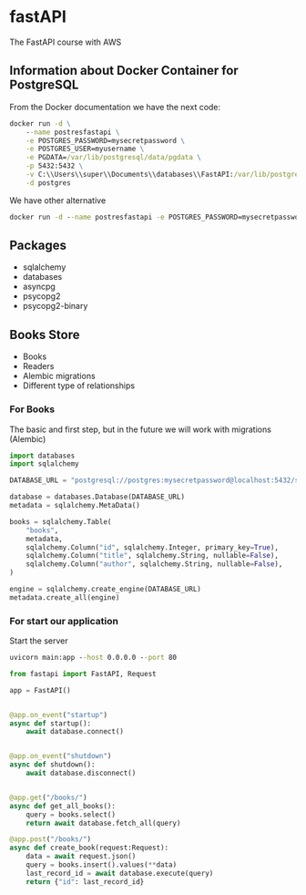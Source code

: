 # fastAPI
The FastAPI course with AWS

## Information about Docker Container for PostgreSQL

From the Docker documentation we have the next code:

```cmd
docker run -d \
	--name postresfastapi \
	-e POSTGRES_PASSWORD=mysecretpassword \
	-e POSTGRES_USER=myusername \
	-e PGDATA=/var/lib/postgresql/data/pgdata \
	-p 5432:5432 \
	-v C:\\Users\\super\\Documents\\databases\\FastAPI:/var/lib/postgresql/data \
	-d postgres
```

We have other alternative

```cmd
docker run -d --name postresfastapi -e POSTGRES_PASSWORD=mysecretpassword -e POSTGRES_USER=myusername -e PGDATA=/var/lib/postgresql/data/pgdata -p 5432:5432 -v C:\\Users\\super\\Documents\\databases\\FastAPI:/var/lib/postgresql/data -d postgres
```

## Packages

* sqlalchemy
* databases
* asyncpg
* psycopg2
* psycopg2-binary

## Books Store

* Books
* Readers
* Alembic migrations
* Different type of relationships

### For Books

The basic and first step, but in the future we will work with migrations (Alembic)

```python
import databases
import sqlalchemy

DATABASE_URL = "postgresql://postgres:mysecretpassword@localhost:5432/store"

database = databases.Database(DATABASE_URL)
metadata = sqlalchemy.MetaData()

books = sqlalchemy.Table(
    "books",
    metadata,
    sqlalchemy.Column("id", sqlalchemy.Integer, primary_key=True),
    sqlalchemy.Column("title", sqlalchemy.String, nullable=False),
    sqlalchemy.Column("author", sqlalchemy.String, nullable=False),
)

engine = sqlalchemy.create_engine(DATABASE_URL)
metadata.create_all(engine)
```

### For start our application

Start the server 

```cmd
uvicorn main:app --host 0.0.0.0 --port 80
```

```python
from fastapi import FastAPI, Request

app = FastAPI()


@app.on_event("startup")
async def startup():
    await database.connect()


@app.on_event("shutdown")
async def shutdown():
    await database.disconnect()


@app.get("/books/")
async def get_all_books():
    query = books.select()
    return await database.fetch_all(query)

@app.post("/books/")
async def create_book(request:Request):
    data = await request.json()
    query = books.insert().values(**data)
    last_record_id = await database.execute(query)
    return {"id": last_record_id}
```
